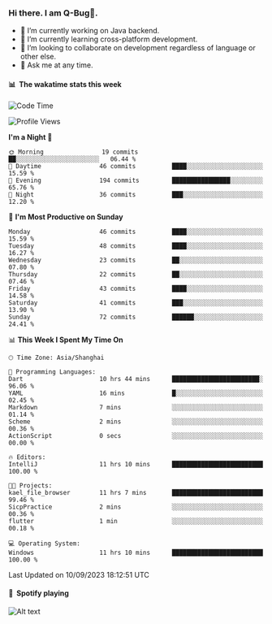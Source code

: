 ### Hi there. I am Q-Bug🐞.

- 🔭 I’m currently working on Java backend.
- 🌱 I’m currently learning cross-platform development.
- 👯 I’m looking to collaborate on development regardless of language or other else.
- 💬 Ask me at any time.

#### 📊 &nbsp;**The wakatime stats this week**  
<!--START_SECTION:waka-->
![Code Time](http://img.shields.io/badge/Code%20Time-98%20hrs%207%20mins-blue)

![Profile Views](http://img.shields.io/badge/Profile%20Views-0-blue)

**I'm a Night 🦉** 

```text
🌞 Morning                19 commits          ██░░░░░░░░░░░░░░░░░░░░░░░   06.44 % 
🌆 Daytime                46 commits          ████░░░░░░░░░░░░░░░░░░░░░   15.59 % 
🌃 Evening                194 commits         ████████████████░░░░░░░░░   65.76 % 
🌙 Night                  36 commits          ███░░░░░░░░░░░░░░░░░░░░░░   12.20 % 
```
📅 **I'm Most Productive on Sunday** 

```text
Monday                   46 commits          ████░░░░░░░░░░░░░░░░░░░░░   15.59 % 
Tuesday                  48 commits          ████░░░░░░░░░░░░░░░░░░░░░   16.27 % 
Wednesday                23 commits          ██░░░░░░░░░░░░░░░░░░░░░░░   07.80 % 
Thursday                 22 commits          ██░░░░░░░░░░░░░░░░░░░░░░░   07.46 % 
Friday                   43 commits          ████░░░░░░░░░░░░░░░░░░░░░   14.58 % 
Saturday                 41 commits          ███░░░░░░░░░░░░░░░░░░░░░░   13.90 % 
Sunday                   72 commits          ██████░░░░░░░░░░░░░░░░░░░   24.41 % 
```


📊 **This Week I Spent My Time On** 

```text
🕑︎ Time Zone: Asia/Shanghai

💬 Programming Languages: 
Dart                     10 hrs 44 mins      ████████████████████████░   96.06 % 
YAML                     16 mins             █░░░░░░░░░░░░░░░░░░░░░░░░   02.45 % 
Markdown                 7 mins              ░░░░░░░░░░░░░░░░░░░░░░░░░   01.14 % 
Scheme                   2 mins              ░░░░░░░░░░░░░░░░░░░░░░░░░   00.36 % 
ActionScript             0 secs              ░░░░░░░░░░░░░░░░░░░░░░░░░   00.00 % 

🔥 Editors: 
IntelliJ                 11 hrs 10 mins      █████████████████████████   100.00 % 

🐱‍💻 Projects: 
kael_file_browser        11 hrs 7 mins       █████████████████████████   99.46 % 
SicpPractice             2 mins              ░░░░░░░░░░░░░░░░░░░░░░░░░   00.36 % 
flutter                  1 min               ░░░░░░░░░░░░░░░░░░░░░░░░░   00.18 % 

💻 Operating System: 
Windows                  11 hrs 10 mins      █████████████████████████   100.00 % 
```


 Last Updated on 10/09/2023 18:12:51 UTC
<!--END_SECTION:waka-->

#### 🎵 &nbsp;**Spotify playing**  
![Alt text](https://spotify-recently-played-readme.vercel.app/api?user=e5y1o4x7kdt9kf2blu4wvmb4s&unique={true|1|on|yes})
